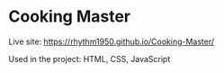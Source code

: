 # Cooking Master

Live site: https://rhythm1950.github.io/Cooking-Master/

Used in the project: HTML, CSS, JavaScript
